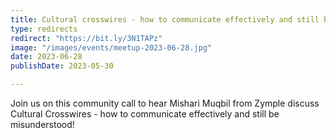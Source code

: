 ```yaml
---
title: Cultural crosswires - how to communicate effectively and still be misunderstood
type: redirects
redirect: "https://bit.ly/3N1TAPz"
image: "/images/events/meetup-2023-06-28.jpg"
date: 2023-06-28
publishDate: 2023-05-30

---
```


Join us on this community call to hear Mishari Muqbil from Zymple discuss Cultural Crosswires - how to communicate effectively and still be misunderstood!
